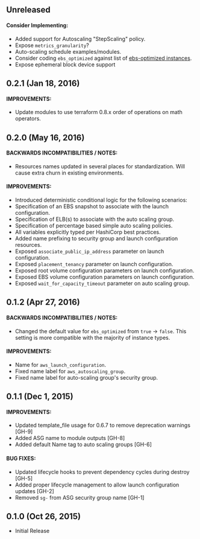 ## Unreleased

#### Consider Implementing:
* Added support for Autoscaling "StepScaling" policy.
* Expose `metrics_granularity`?
* Auto-scaling schedule examples/modules.
* Consider coding `ebs_optimized` against list of [ebs-optimized instances](http://docs.aws.amazon.com/AWSEC2/latest/UserGuide/EBSOptimized.html).
* Expose ephemeral block device support

## 0.2.1 (Jan 18, 2016)

#### IMPROVEMENTS:
* Update modules to use terraform 0.8.x order of operations on math operators.

## 0.2.0 (May 16, 2016)

#### BACKWARDS INCOMPATIBILITIES / NOTES:
* Resources names updated in several places for standardization. Will cause extra churn in existing environments.

#### IMPROVEMENTS:
* Introduced deterministic conditional logic for the following scenarios:
 * Specification of an EBS snapshot to associate with the launch configuration.
 * Specification of ELB(s) to associate with the auto scaling group.
 * Specification of percentage based simple auto scaling policies.
* All variables explicitly typed per HashiCorp best practices.
* Added name prefixing to security group and launch configuration resources.
* Exposed `associate_public_ip_address` parameter on launch configuration.
* Exposed `placement_tenancy` parameter on launch configuration.
* Exposed root volume configuration parameters on launch configuration.
* Exposed EBS volume configuration parameters on launch configuration.
* Exposed `wait_for_capacity_timeout` parameter on auto scaling group.

## 0.1.2 (Apr 27, 2016)

#### BACKWARDS INCOMPATIBILITIES / NOTES:
* Changed the default value for `ebs_optimized` from `true` -> `false`. This setting is more compatible with the majority of instance types.

#### IMPROVEMENTS:
* Name for `aws_launch_configuration`.
* Fixed name label for `aws_autoscaling_group`.
* Fixed name label for auto-scaling group's security group.

## 0.1.1 (Dec 1, 2015)

#### IMPROVEMENTS:
* Updated template_file usage for 0.6.7 to remove deprecation warnings [GH-9]
* Added ASG name to module outputs [GH-8]
* Added default Name tag to auto scaling groups [GH-6]

#### BUG FIXES:
* Updated lifecycle hooks to prevent dependency cycles during destroy [GH-5]
* Added proper lifecycle management to allow launch configuration updates [GH-2]
* Removed `sg-` from ASG security group name [GH-1]

## 0.1.0 (Oct 26, 2015)

* Initial Release
